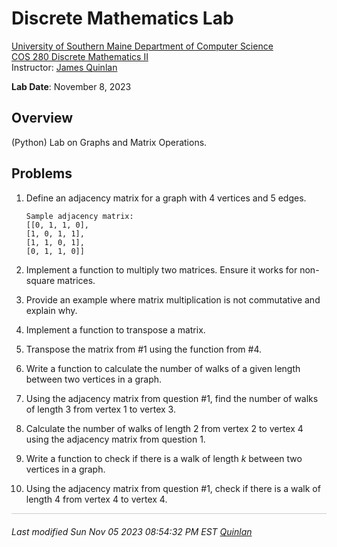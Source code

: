 # Discrete Mathematics Lab

[University of Southern Maine Department of Computer Science](https://cs.usm.maine.edu)<br>
[COS 280 Discrete Mathematics II](https://cs.usm.maine.edu/~james.quinlan/cos280/)<br>
Instructor: [James Quinlan](https://cs.usm.maine.edu/~james.quinlan) <br>

**Lab Date**: November 8, 2023<br>


## Overview

(Python) Lab on Graphs and Matrix Operations.



## Problems


1. Define an adjacency matrix for a graph with 4 vertices and 5 edges.

	```
	Sample adjacency matrix:
	[[0, 1, 1, 0],
	[1, 0, 1, 1],
	[1, 1, 0, 1],
	[0, 1, 1, 0]]
	```


2. Implement a function to multiply two matrices. Ensure it works for non-square matrices.

3. Provide an example where matrix multiplication is not commutative and explain why.

4. Implement a function to transpose a matrix.

5. Transpose the matrix from #1 using the function from #4.

6. Write a function to calculate the number of walks of a given length between two vertices in a graph.


7. Using the adjacency matrix from question #1, find the number of walks of length 3 from vertex 1 to vertex 3.

8.  Calculate the number of walks of length 2 from vertex 2 to vertex 4 using the adjacency matrix from question 1.

9. Write a function to check if there is a walk of length $k$ between two vertices in a graph.

10. Using the adjacency matrix from question #1, check if there is a walk of length $4$ from vertex $4$ to vertex $4$.









<!-- 
+++++++++++++++++++++++++++++++++++++++++++++++++++++++++++++++++++++++++ 
 FOOTER 
+++++++++++++++++++++++++++++++++++++++++++++++++++++++++++++++++++++++++
-->
<div style="border-top: 1px solid #ccc;padding:0px 0px 20px 0px;"></div>
<i style="padding-left:0px;">
Last modified  Sun Nov 05 2023 08:54:32 PM EST
<a href="https://cs.usm.maine.edu/~james.quinlan/">Quinlan</a>
</i>  
